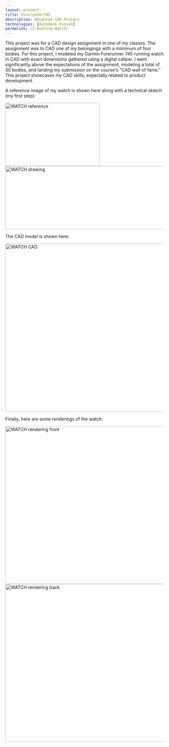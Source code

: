 ```yaml
---
layout: project
title: Forerunner745
description: Advanced CAD Project
technologies: [Autodesk Fusion]
permalink: /2-Running-Watch/
---
```

<!-- image: /assets/images/WATCH-asset-4.png -->

This project was for a CAD design assignment in one of my classes. The assignment was to CAD one of my belongings with a mimimum of four bodies. For this project, I modeled my Garmin Forerunner 745 running watch in CAD with exact dimensions gathered using a digital caliper.  I went significantly above the expectations of the assignment, modeling a total of 30 bodies, and landing my submission on the course's "CAD wall of fame." This project showcases my CAD skills, especially related to product development.

A reference image of my watch is shown here along with a technical sketch (my first step):

<img src="{{ '/assets/images/WATCH-asset-2.png' | relative_url }}" alt="WATCH reference" width="300" height="200">  <img src="{{ '/assets/images/WATCH-asset-1.png' | relative_url }}" alt="WATCH drawing" width="675" height="200">

The CAD model is shown here:

<img src="{{ '/assets/images/WATCH-asset-3.png' | relative_url }}" alt="WATCH CAD" width="800" height="533">

Finally, here are some renderings of the watch:

<img src="{{ '/assets/images/WATCH-asset-4.png' | relative_url }}" alt="WATCH rendering front" width="800" height="500">  <img src="{{ '/assets/images/WATCH-asset-5.png' | relative_url }}" alt="WATCH rendering back" width="800" height="500">
